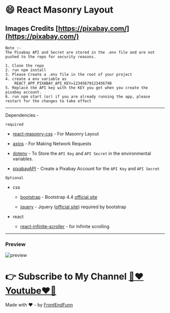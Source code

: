 # 😄 React Masonry Layout

## Images Credits [https://pixabay.com/](https://pixabay.com/)

```
Note :-
The Pixabay API and Secret are stored in the .env file and are not pushed to the repo for security reasons.

1. Clone the repo
2. run npm install
3. Please Create a .env file in the root of your project
4. create a env variable as
    REACT_APP_PIXABAY_API_KEY=12345679123456798
5. Replace the API key with the KEY you get when you create the pixabay account.
6. run npm start (or) if you are already running the app, please restart for the changes to take effect
```

---

Dependencies -

`required`

- [react-masonry-css](https://www.npmjs.com/package/react-masonry-css) - For Masonry Layout

- [axios](https://www.npmjs.com/package/axios) - For Making Network Requests

- [dotenv](https://www.npmjs.com/package/dotenv) - To Store the `API Key` and `API Secret` in the environmental variables.

- [pixabayAPI](https://pixabay.com/service/about/api/) - Create a Pixabay Account for the `API Key` and `API Secret`

`Optional`

- css

  - [bootstrap](https://www.npmjs.com/package/bootstrap) - Bootstrap 4.4 [official site](https://getbootstrap.com/)

  - [jquery](https://www.npmjs.com/package/jquery) - Jquery ([official site](https://jquery.com/)) required by bootstrap

- react

  - [react-infinite-scroller](https://www.npmjs.com/package/react-infinite-scroller) - for Infinite scrolling

---

### Preview

![preview](./preview.gif)

# 👉 Subscribe to My Channel [💙❤️Youtube❤️💙](https://www.youtube.com/channel/UCpOHt5d6GG-mvo-_pU06rhQ?sub_confirmation=1)

Made with ❤️ - by [FrontEndFunn](https://www.youtube.com/channel/UCpOHt5d6GG-mvo-_pU06rhQ?sub_confirmation=1)
